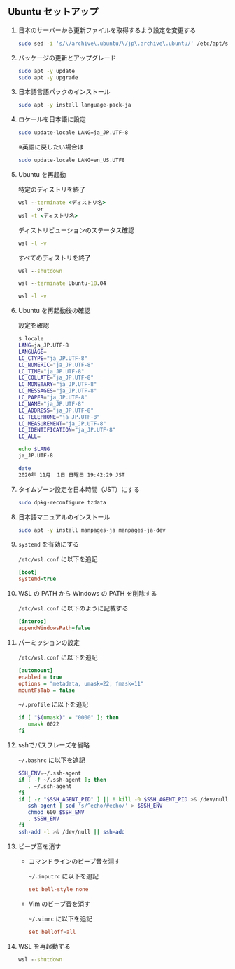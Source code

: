 ## Ubuntu セットアップ

1. 日本のサーバーから更新ファイルを取得するよう設定を変更する

   ```bash
   sudo sed -i 's/\/archive\.ubuntu/\/jp\.archive\.ubuntu/' /etc/apt/sources.list
   ```

1. パッケージの更新とアップグレード

   ```bash
   sudo apt -y update
   sudo apt -y upgrade
   ```

1. 日本語言語パックのインストール

   ```bash
   sudo apt -y install language-pack-ja
   ```

1. ロケールを日本語に設定

   ```bash
   sudo update-locale LANG=ja_JP.UTF-8
   ```

   ※英語に戻したい場合は

   ```bash
   sudo update-locale LANG=en_US.UTF8
   ```

1. Ubuntu を再起動

   特定のディストリを終了

   ```cmd
   wsl --terminate <ディストリ名>
         or
   wsl -t <ディストリ名>
   ```

   ディストリビューションのステータス確認

   ```cmd
   wsl -l -v
   ```

   すべてのディストリを終了

   ```cmd
   wsl --shutdown
   ```

   ```cmd
   wsl --terminate Ubuntu-18.04
   ```

   ```cmd
   wsl -l -v
   ```

1. Ubuntu を再起動後の確認

   設定を確認

   ```bash
   $ locale
   LANG=ja_JP.UTF-8
   LANGUAGE=
   LC_CTYPE="ja_JP.UTF-8"
   LC_NUMERIC="ja_JP.UTF-8"
   LC_TIME="ja_JP.UTF-8"
   LC_COLLATE="ja_JP.UTF-8"
   LC_MONETARY="ja_JP.UTF-8"
   LC_MESSAGES="ja_JP.UTF-8"
   LC_PAPER="ja_JP.UTF-8"
   LC_NAME="ja_JP.UTF-8"
   LC_ADDRESS="ja_JP.UTF-8"
   LC_TELEPHONE="ja_JP.UTF-8"
   LC_MEASUREMENT="ja_JP.UTF-8"
   LC_IDENTIFICATION="ja_JP.UTF-8"
   LC_ALL=
   ```

   ```bash
   echo $LANG
   ja_JP.UTF-8
   ```

   ```bash
   date
   2020年 11月  1日 日曜日 19:42:29 JST
   ```

1. タイムゾーン設定を日本時間（JST）にする

   ```bash
   sudo dpkg-reconfigure tzdata
   ```

1. 日本語マニュアルのインストール

   ```bash
   sudo apt -y install manpages-ja manpages-ja-dev
   ```

1. `systemd` を有効にする

   `/etc/wsl.conf` に以下を追記

   ```ini
   [boot]
   systemd=true
   ```

1. WSL の PATH から Windows の PATH を削除する

   `/etc/wsl.conf` に以下のように記載する

   ```ini
   [interop]
   appendWindowsPath=false
   ```

1. パーミッションの設定

   `/etc/wsl.conf` に以下を追記

   ```ini
   [automount]
   enabled = true
   options = "metadata, umask=22, fmask=11"
   mountFsTab = false
   ```

   `~/.profile` に以下を追記

   ```bash
   if [ "$(umask)" = "0000" ]; then
      umask 0022
   fi
   ```

1. sshでパスフレーズを省略

   `~/.bashrc` に以下を追記

   ```bash
   SSH_ENV=~/.ssh-agent
   if [ -f ~/.ssh-agent ]; then
      . ~/.ssh-agent
   fi
   if [ -z "$SSH_AGENT_PID" ] || ! kill -0 $SSH_AGENT_PID >& /dev/null; then
      ssh-agent | sed 's/^echo/#echo/' > $SSH_ENV
      chmod 600 $SSH_ENV
      . $SSH_ENV
   fi
   ssh-add -l >& /dev/null || ssh-add
   ```

1. ビープ音を消す

   - コマンドラインのビープ音を消す

     `~/.inputrc` に以下を追記

     ```conf
     set bell-style none
     ```

   - Vim のビープ音を消す

     `~/.vimrc` に以下を追記

     ```conf
     set belloff=all
     ```

1. WSL を再起動する

   ```cmd
   wsl --shutdown
   ```
